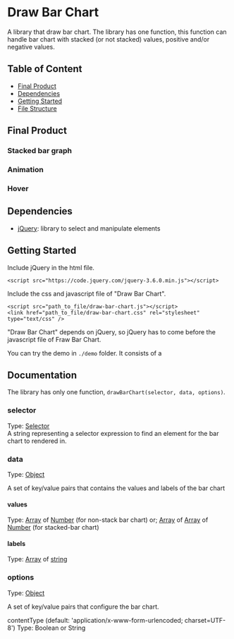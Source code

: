 # Draw Bar Chart

A library that draw bar chart. The library has one function, this function can handle bar chart with stacked (or not stacked) values, positive and/or negative values.

## Table of Content

- [Final Product](#final-product)
- [Dependencies](#dependencies)
- [Getting Started](#getting-started)
- [File Structure](#file-structure)

## Final Product

### Stacked bar graph

### Animation

### Hover

## Dependencies

- [jQuery](https://jquery.com/): library to select and manipulate elements

## Getting Started

Include jQuery in the html file.

`<script src="https://code.jquery.com/jquery-3.6.0.min.js"></script>`

Include the css and javascript file of "Draw Bar Chart".

`<script src="path_to_file/draw-bar-chart.js"></script>`  
`<link href="path_to_file/draw-bar-chart.css" rel="stylesheet" type="text/css" />`

"Draw Bar Chart" depends on jQuery, so jQuery has to come before the javascript file of Fraw Bar Chart.  

You can try the demo in `./demo` folder. It consists of a 

## Documentation

The library has only one function, `drawBarChart(selector, data, options)`.

### selector

Type: [Selector](https://api.jquery.com/category/selectors/)  
A string representing a selector expression to find an element for the bar chart to rendered in.

### data

Type: [Object](https://developer.mozilla.org/en-US/docs/Web/JavaScript/Reference/Global_Objects/Object)

A set of key/value pairs that contains the values and labels of the bar chart

#### __values__

Type: [Array](https://developer.mozilla.org/en-US/docs/Web/JavaScript/Reference/Global_Objects/Array) of [Number](https://developer.mozilla.org/en-US/docs/Web/JavaScript/Reference/Global_Objects/Number) (for non-stack bar chart) or;
[Array](https://developer.mozilla.org/en-US/docs/Web/JavaScript/Reference/Global_Objects/Array) of [Array](https://developer.mozilla.org/en-US/docs/Web/JavaScript/Reference/Global_Objects/Array) of [Number](https://developer.mozilla.org/en-US/docs/Web/JavaScript/Reference/Global_Objects/Number) (for stacked-bar chart)

#### __labels__

Type: [Array](https://developer.mozilla.org/en-US/docs/Web/JavaScript/Reference/Global_Objects/Array) of [string](https://developer.mozilla.org/en-US/docs/Web/JavaScript/Reference/Global_Objects/String)

### options

Type: [Object](https://developer.mozilla.org/en-US/docs/Web/JavaScript/Reference/Global_Objects/Object)

A set of key/value pairs that configure the bar chart.


 contentType (default: 'application/x-www-form-urlencoded; charset=UTF-8')
Type: Boolean or String 